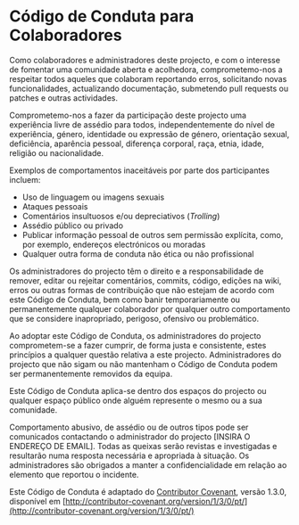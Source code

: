 # Código de Conduta para Colaboradores

Como colaboradores e administradores deste projecto, e com o
interesse de fomentar uma comunidade aberta e acolhedora,
comprometemo-nos a respeitar todos aqueles que colaboram reportando
erros, solicitando novas funcionalidades, actualizando documentação,
submetendo pull requests ou patches e outras actividades.

Comprometemo-nos a fazer da participação deste projecto uma
experiência livre de assédio para todos, independentemente do nível
de experiência, género, identidade ou expressão de género,
orientação sexual, deficiência, aparência pessoal, diferença
corporal, raça, etnia, idade, religião ou nacionalidade.

Exemplos de comportamentos inaceitáveis por parte dos participantes incluem:

* Uso de linguagem ou imagens sexuais
* Ataques pessoais
* Comentários insultuosos e/ou depreciativos (*Trolling*)
* Assédio público ou privado
* Publicar informação pessoal de outros sem permissão explícita, como, por exemplo, endereços electrónicos ou moradas
* Qualquer outra forma de conduta não ética ou não profissional

Os administradores do projecto têm o direito e a responsabilidade de
remover, editar ou rejeitar comentários, commits, código, edições
na wiki, erros ou outras formas de contribuição que não estejam de
acordo com este Código de Conduta, bem como banir temporariamente ou
permanentemente qualquer colaborador por qualquer outro comportamento
que se considere inapropriado, perigoso, ofensivo ou problemático.

Ao adoptar este Código de Conduta, os administradores do projecto
comprometem-se a fazer cumprir, de forma justa e consistente, estes
princípios a qualquer questão relativa a este projecto.
Administradores do projecto que não sigam ou não mantenham o Código
de Conduta podem ser permanentemente removidos da equipa.

Este Código de Conduta aplica-se dentro dos espaços do projecto ou
qualquer espaço público onde alguém represente o mesmo ou a sua
comunidade.

Comportamento abusivo, de assédio ou de outros tipos pode ser
comunicados contactando o administrador do projecto [INSIRA O ENDEREÇO
DE EMAIL]. Todas as queixas serão revistas e investigadas e
resultarão numa resposta necessária e apropriada à situação.
Os administradores são obrigados a manter a confidencialidade em relação
ao elemento que reportou o incidente.

Este Código de Conduta é adaptado do [Contributor Covenant](http://contributor-covenant.org),
versão 1.3.0, disponível em [http://contributor-covenant.org/version/1/3/0/pt/](http://contributor-covenant.org/version/1/3/0/pt/)

